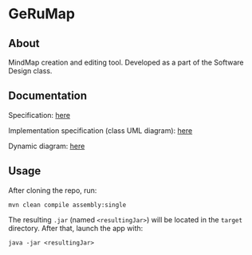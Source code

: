# GeRuMap

## About

MindMap creation and editing tool. Developed as a part of the Software Design class.

## Documentation

Specification: [here](https://www.notion.so/GeRuMap-b6a63e07fd8446d0839f78dfb8e5897b)

Implementation specification (class UML diagram): [here](https://www.notion.so/GeRuMap-Specifikacija-implementacije-8b78950e440a4a2596deba98c1dc953b)

Dynamic diagram: [here](https://www.notion.so/Dinami-ki-dijagram-714a2da2780f471f8cfa97dbb15297be)

## Usage

After cloning the repo, run:

```mvn clean compile assembly:single```

The resulting `.jar` (named `<resultingJar>`) will be located in the `target` directory. After that, launch the app with:

```java -jar <resultingJar>```